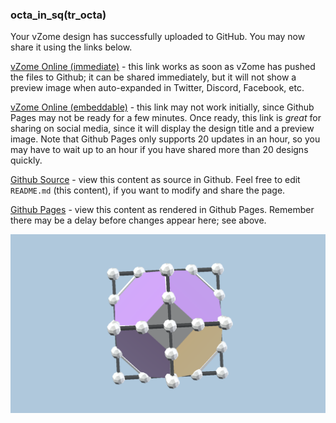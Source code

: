 ### octa_in_sq(tr_octa)

Your vZome design has successfully uploaded to GitHub.  You may now share it using the links below.

[vZome Online (immediate)][1] - this link works as soon as vZome has pushed the files to Github; it can be shared immediately, but it will not show a preview image when auto-expanded in Twitter, Discord, Facebook, etc.

[vZome Online (embeddable)][2] - this link may not work initially, since Github Pages may not be ready for a few minutes.  Once ready, this link is *great* for sharing on social media, since it will display the design title and a preview image.  Note that Github Pages only supports 20 updates in an hour, so you may have to wait up to an hour if you have shared more than 20 designs quickly.

[Github Source][3] - view this content as source in Github.  Feel free to edit `README.md` (this content), if you want to modify and share the page.

[Github Pages][4] - view this content as rendered in Github Pages.  Remember there may be a delay before changes appear here; see above.

![Image](octa_in_sq(tr_octa).png)

[1]: https://vzome.com/app/?url=https://raw.githubusercontent.com/domdib/vzome-sharing/main/2021/06/29/21-21-53/octa_in_sq%28tr_octa%29.vZome
[2]: https://vzome.com/app/embed.py?url=https://domdib.github.io/vzome-sharing/2021/06/29/21-21-53/octa_in_sq%28tr_octa%29.vZome
[3]: https://github.com/domdib/vzome-sharing/tree/main/2021/06/29/21-21-53/
[4]: https://domdib.github.io/vzome-sharing/2021/06/29/21-21-53/
